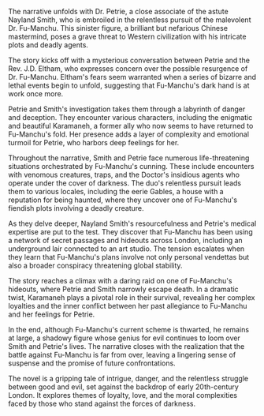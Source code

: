 The narrative unfolds with Dr. Petrie, a close associate of the astute Nayland Smith, who is embroiled in the relentless pursuit of the malevolent Dr. Fu-Manchu. This sinister figure, a brilliant but nefarious Chinese mastermind, poses a grave threat to Western civilization with his intricate plots and deadly agents.

The story kicks off with a mysterious conversation between Petrie and the Rev. J.D. Eltham, who expresses concern over the possible resurgence of Dr. Fu-Manchu. Eltham's fears seem warranted when a series of bizarre and lethal events begin to unfold, suggesting that Fu-Manchu's dark hand is at work once more.

Petrie and Smith's investigation takes them through a labyrinth of danger and deception. They encounter various characters, including the enigmatic and beautiful Karamaneh, a former ally who now seems to have returned to Fu-Manchu's fold. Her presence adds a layer of complexity and emotional turmoil for Petrie, who harbors deep feelings for her.

Throughout the narrative, Smith and Petrie face numerous life-threatening situations orchestrated by Fu-Manchu's cunning. These include encounters with venomous creatures, traps, and the Doctor's insidious agents who operate under the cover of darkness. The duo's relentless pursuit leads them to various locales, including the eerie Gables, a house with a reputation for being haunted, where they uncover one of Fu-Manchu's fiendish plots involving a deadly creature.

As they delve deeper, Nayland Smith's resourcefulness and Petrie's medical expertise are put to the test. They discover that Fu-Manchu has been using a network of secret passages and hideouts across London, including an underground lair connected to an art studio. The tension escalates when they learn that Fu-Manchu's plans involve not only personal vendettas but also a broader conspiracy threatening global stability.

The story reaches a climax with a daring raid on one of Fu-Manchu's hideouts, where Petrie and Smith narrowly escape death. In a dramatic twist, Karamaneh plays a pivotal role in their survival, revealing her complex loyalties and the inner conflict between her past allegiance to Fu-Manchu and her feelings for Petrie.

In the end, although Fu-Manchu's current scheme is thwarted, he remains at large, a shadowy figure whose genius for evil continues to loom over Smith and Petrie's lives. The narrative closes with the realization that the battle against Fu-Manchu is far from over, leaving a lingering sense of suspense and the promise of future confrontations.

The novel is a gripping tale of intrigue, danger, and the relentless struggle between good and evil, set against the backdrop of early 20th-century London. It explores themes of loyalty, love, and the moral complexities faced by those who stand against the forces of darkness.